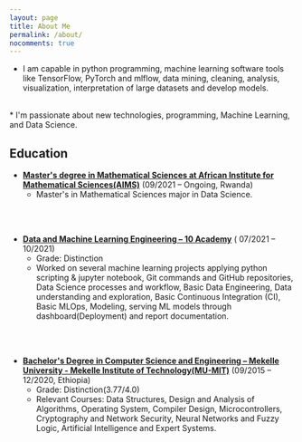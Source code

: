 ```yaml
---
layout: page
title: About Me
permalink: /about/
nocomments: true
---
```

 
* I am capable in python programming,  machine learning software tools like TensorFlow, PyTorch and mlflow, data mining, cleaning, analysis, visualization,           interpretation of large datasets and develop models.
 <br>
* I'm passionate about new technologies, programming, Machine Learning, and Data Science.<br>

## Education 
* [__Master's degree in Mathematical Sciences at African Institute for Mathematical Sciences(AIMS)__](https://aims.ac.rw/) (09/2021 – Ongoing, Rwanda)
    * Master's in Mathematical Sciences major in Data Science.
 
<br>
<br>

* [__Data and Machine Learning Engineering – 10 Academy__](https://www.10academy.org/) ( 07/2021 – 10/2021)
    * Grade: Distinction
    * Worked on several machine learning projects applying python scripting & jupyter notebook, Git commands and GitHub repositories, Data
      Science processes and workflow, Basic Data Engineering, Data understanding and exploration, Basic Continuous Integration (CI), Basic MLOps,
      Modeling, serving ML models through dashboard(Deployment) and report documentation.
 
 <br>
 <br>
 
 * [__Bachelor's Degree in Computer Science and Engineering – Mekelle University - Mekelle Institute of Technology(MU-MIT)__](http://www.mu.edu.et/) (09/2015 – 12/2020, Ethiopia)
     * Grade: Distinction(3.77/4.0)
     * Relevant Courses: Data Structures, Design and Analysis of Algorithms, Operating System, Compiler Design, Microcontrollers, Cryptography and Network Security,                          Neural Networks and Fuzzy Logic, Artificial Intelligence and Expert Systems.
     
